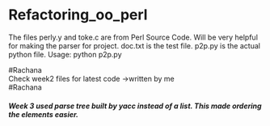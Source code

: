 # Refactoring_oo_perl
The files perly.y and toke.c are from Perl Source Code. Will be very helpful for making the parser for project.
doc.txt is the test file.
p2p.py is the actual python file.
Usage: python p2p.py

#Rachana <br>
Check week2 files for latest code ->written by me
<br>
#Rachana 
<h5>
Week 3 used parse tree built by yacc instead of a list. This made ordering the elements easier.
</h5>
